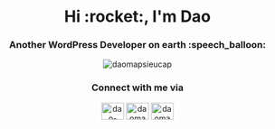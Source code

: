 <h1 align="center">Hi :rocket:, I'm Dao</h1>
<h3 align="center">Another WordPress Developer on earth :speech_balloon:</h3>

<p align="center"><img align="center" src="https://github-readme-stats.vercel.app/api?username=daomapsieucap&show_icons=true&locale=en&theme=solarized-light" alt="daomapsieucap" /></p>

<h3 align="center">Connect with me via</h3>
<p align="center">
<a href="https://linkedin.com/in/dao-chau" target="blank"><img align="center" src="https://raw.githubusercontent.com/rahuldkjain/github-profile-readme-generator/master/src/images/icons/Social/linked-in-alt.svg" alt="dao-chau" height="30" width="40" /></a>
<a href="https://twitter.com/daomapsieucap" target="blank"><img align="center" src="https://raw.githubusercontent.com/rahuldkjain/github-profile-readme-generator/master/src/images/icons/Social/twitter.svg" alt="daomapsieucap" height="30" width="40" /></a>
<a href="https://instagram.com/daomapsieucap" target="blank"><img align="center" src="https://raw.githubusercontent.com/rahuldkjain/github-profile-readme-generator/master/src/images/icons/Social/instagram.svg" alt="daomapsieucap" height="30" width="40" /></a>
</p>